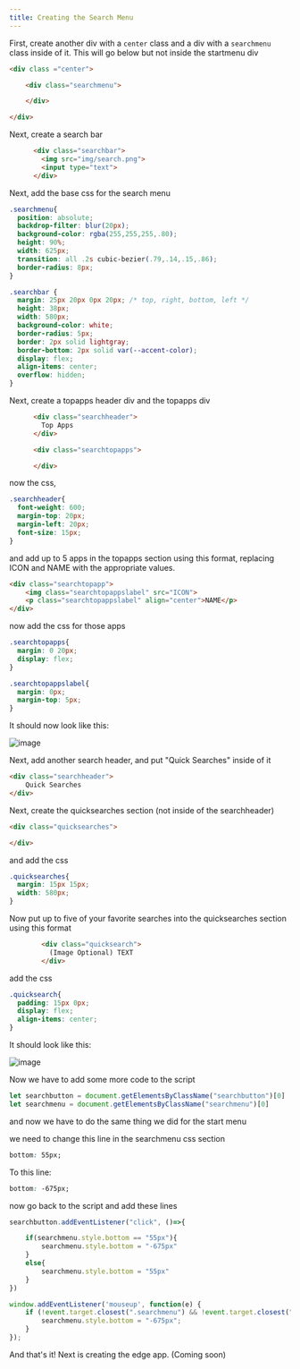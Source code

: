 ```yaml
---
title: Creating the Search Menu
---
```


First, create another div with a `center` class and a div with a `searchmenu` class inside of it. This will go below but not inside the startmenu div

```html
<div class ="center">

    <div class="searchmenu">

    </div>

</div>
```

Next, create a search bar

```html
      <div class="searchbar">
        <img src="img/search.png">
        <input type="text">
      </div>
```

Next, add the base css for the search menu

```css
.searchmenu{
  position: absolute;
  backdrop-filter: blur(20px);
  background-color: rgba(255,255,255,.80);
  height: 90%;
  width: 625px;
  transition: all .2s cubic-bezier(.79,.14,.15,.86);
  border-radius: 8px; 
}

.searchbar {
  margin: 25px 20px 0px 20px; /* top, right, bottom, left */
  height: 38px;
  width: 580px;
  background-color: white;
  border-radius: 5px;
  border: 2px solid lightgray;
  border-bottom: 2px solid var(--accent-color);
  display: flex;
  align-items: center;
  overflow: hidden;
}
```

Next, create a topapps header div and the topapps div

```html
      <div class="searchheader">
        Top Apps
      </div>

      <div class="searchtopapps">

      </div>
```

now the css,

```css
.searchheader{
  font-weight: 600;
  margin-top: 20px;
  margin-left: 20px;
  font-size: 15px;
}
```

and add up to 5 apps in the topapps section using this format, replacing ICON and NAME with the appropriate values.

```html
<div class="searchtopapp">
    <img class="searchtopappslabel" src="ICON">
    <p class="searchtopappslabel" align="center">NAME</p>
</div>
```

now add the css for those apps

```css
.searchtopapps{
  margin: 0 20px;
  display: flex;
}

.searchtopappslabel{
  margin: 0px;
  margin-top: 5px;
}
```

It should now look like this:

![image](https://user-images.githubusercontent.com/95918679/170092773-d37991aa-3592-47f3-8fa5-7d4e7b9ad291.png)

Next, add another search header, and put "Quick Searches" inside of it

```html
<div class="searchheader">
    Quick Searches
</div>
```

Next, create the quicksearches section (not inside of the searchheader)

```html
<div class="quicksearches">

</div>
```

and add the css

```css
.quicksearches{
  margin: 15px 15px;
  width: 580px;
}
```

Now put up to five of your favorite searches into the quicksearches section using this format

```html
        <div class="quicksearch">
          (Image Optional) TEXT
        </div>
```

add the css

```css
.quicksearch{
  padding: 15px 0px;
  display: flex;
  align-items: center;
}
```

It should look like this:

![image](https://user-images.githubusercontent.com/95918679/170092584-583828fe-7b8c-46b1-a34c-27788f367fa6.png)

Now we have to add some more code to the script

```js
let searchbutton = document.getElementsByClassName("searchbutton")[0]
let searchmenu = document.getElementsByClassName("searchmenu")[0]
```

and now we have to do the same thing we did for the start menu

we need to change this line in the searchmenu css section

```css
bottom: 55px;
```

To this line:

```css
bottom: -675px;
```

now go back to the script and add these lines

```js
searchbutton.addEventListener("click", ()=>{

	if(searchmenu.style.bottom == "55px"){
		searchmenu.style.bottom = "-675px"
	}
	else{
		searchmenu.style.bottom = "55px"
	}
})

window.addEventListener('mouseup', function(e) {
    if (!event.target.closest(".searchmenu") && !event.target.closest(".searchbutton")){
        searchmenu.style.bottom = "-675px";
    }
});
```

And that's it! Next is creating the edge app. (Coming soon)
